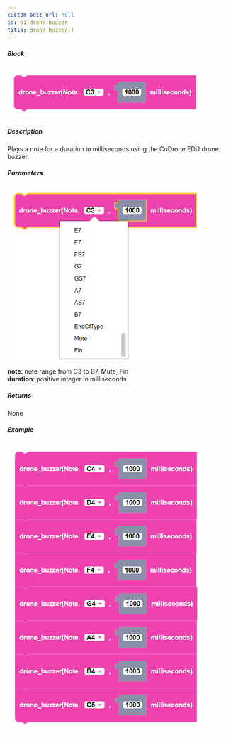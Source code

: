 ```yaml
---
custom_edit_url: null
id: 01-drone-buzzer
title: drone_buzzer()
---
```


##### Block

![drone buzzer block image](drone_buzzer.PNG)<br />

##### Description

Plays a note for a duration in milliseconds using the CoDrone EDU drone buzzer.


##### Parameters
![drone buzzer block image](drone_buzzer_params.PNG) <br />
**note**: note range from C3 to B7, Mute, Fin<br />
**duration**: positive integer in milliseconds

##### Returns

None

##### Example

![drone buzzer example](drone_buzzer_example.PNG)
